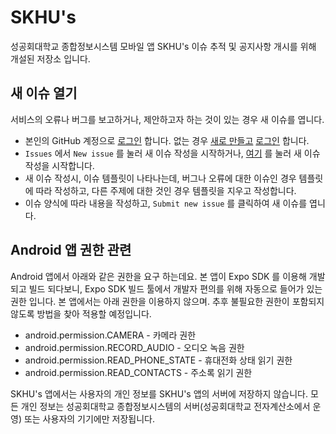 # SKHU's

성공회대학교 종합정보시스템 모바일 앱 SKHU's 이슈 추적 및 공지사항 개시를 위해 개설된 저장소 입니다.

## 새 이슈 열기
서비스의 오류나 버그를 보고하거나, 제안하고자 하는 것이 있는 경우 새 이슈를 엽니다.

- 본인의 GitHub 계정으로 [로그인](https://github.com/login) 합니다. 없는 경우 [새로 만들고](https://github.com/join) [로그인](https://github.com/login) 합니다.
- `Issues` 에서 `New issue` 를 눌러 새 이슈 작성을 시작하거나, [여기](https://github.com/skhu-sss/foressst/issues/new) 를 눌러 새 이슈 작성을 시작합니다.
- 새 이슈 작성시, 이슈 템플릿이 나타나는데, 버그나 오류에 대한 이슈인 경우 템플릿에 따라 작성하고, 다른 주제에 대한 것인 경우 템플릿을 지우고 작성합니다.
- 이슈 양식에 따라 내용을 작성하고, `Submit new issue` 를 클릭하여 새 이슈를 엽니다.

## Android 앱 권한 관련
Android 앱에서 아래와 같은 권한을 요구 하는데요. 본 앱이 Expo SDK 를 이용해 개발되고 빌드 되다보니, Expo SDK 빌드 툴에서 개발자 편의를 위해 자동으로 들어가 있는 권한 입니다. 본 앱에서는 아래 권한을 이용하지 않으며. 추후 불필요한 권한이 포함되지 않도록 방법을 찾아 적용할 예정입니다.
- android.permission.CAMERA - 카메라 권한
- android.permission.RECORD_AUDIO - 오디오 녹음 권한
- android.permission.READ_PHONE_STATE - 휴대전화 상태 읽기 권한
- android.permission.READ_CONTACTS - 주소록 읽기 권한

SKHU's 앱에서는 사용자의 개인 정보를 SKHU's 앱의 서버에 저장하지 않습니다.
모든 개인 정보는 성공회대학교 종합정보시스템의 서버(성공회대학교 전자계산소에서 운영) 또는 사용자의 기기에만 저장됩니다.
